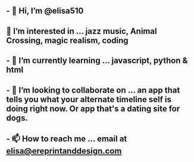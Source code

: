 ## - 👋 Hi, I’m @elisa510
## 👀 I’m interested in ... jazz music, Animal Crossing, magic realism, coding
## - 🌱 I’m currently learning ... javascript, python & html
## - 💞️ I’m looking to collaborate on ... an app that tells you what your alternate timeline self is doing right now. Or app that's a dating site for dogs.
## - 📫 How to reach me ... email at elisa@ereprintanddesign.com

<!---
elisa510/elisa510 is a ✨ special ✨ repository because its `README.md` (this file) appears on your GitHub profile.
You can click the Preview link to take a look at your changes.
--->
